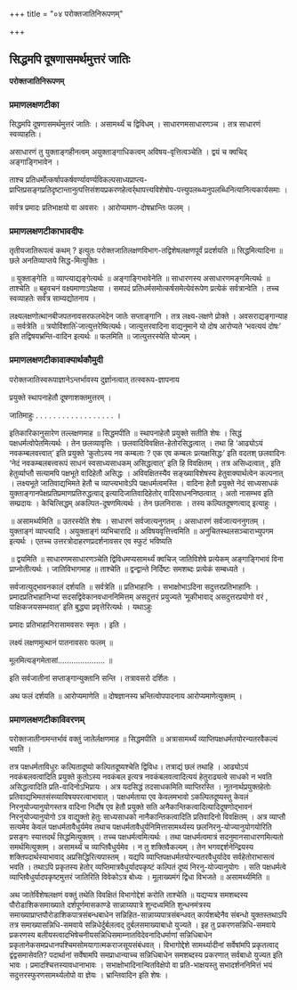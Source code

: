 +++
title = "०४ परोक्तजातिनिरूपणम्"

+++


## सिद्धमपि दूषणासमर्थमुत्तरं जातिः

**परोक्तजातिनिरूपणम्** 

### **प्रमाणलक्षणटीका**

सिद्धमपि दूषणासमर्थमुत्तरं जातिः । असामर्थ्यं च द्विविधम् । साधारणमसाधारणञ्च । तत्र साधारणं स्वव्याहतिः।

असाधारणं तु युक्ताङ्गहीनत्वम् अयुक्ताङ्गाधिकत्वम् अविषय-वृत्तित्वञ्चेति । द्वयं च क्वचिद् अङ्गाङ्गिभावेन ।

ताश्च प्रतिधर्मोत्कर्षापकर्षवर्ण्यावर्ण्यविकल्पसाध्यप्राप्त्य-प्राप्तिप्रसङ्गप्रतिदृष्टान्तानुत्पत्तिसंशयप्रकरणहेत्वर्र्थापत्त्यविशेषोप-पत्त्युपलब्ध्यनुपलब्धिनित्यानित्यकार्यसमाः ।

सर्वत्र प्रमादः प्रतिभाक्षयो वा अवसरः । आरोप्यमाण-दोषभ्रान्तिः फलम् ।

### **प्रमाणलक्षणटीकाभावदीपः**

तृतीयजातिरूपत्वं कथम् ? इत्युतः परोक्तजातिलक्षणविभाग-तद्विशेषलक्षणपूर्वं प्रदर्शयति ॥ सिद्धमित्यादिना ॥ छले अनतिव्याप्तये सिद्ध-मित्युक्तिः ।

॥ युक्ताङ्गेति ॥ व्याप्त्याद्यङ्गेत्यर्थः ॥ अङ्गाङ्गिभावेनेति ॥ साधारणस्य असाधारणमङ्गमित्यर्थः ॥ ताश्चेति ॥ बहुवचनं
वक्ष्यमाणाऽपेक्षया । समपदं प्रतिधर्मसमोत्कर्षसमेत्येवंरूपेण प्रत्येकं सर्वत्रान्वेति । तच्च स्वव्याहतेः सर्वत्र साम्यद्योतनाय ।

लक्ष्यलक्षणोत्थानबीजपतनावसरफलभेदेन जातेः सप्ताङ्गानि । तत्र लक्ष्य-लक्षणे प्रोक्ते । अवसराद्यङ्गान्याह ॥ सर्वत्रेति ॥ त्रयोविंशाति-ेजात्युत्तरेष्वित्यर्थः। जात्युत्तरवादिना वाद्यनुमाने यो दोष आरोप्यते ‘भवत्ययं दोषः’ इति तद्विषयभ्रन्ति-वादिन इत्यर्थः ॥ फलमिति ॥ जात्युत्तरस्येति योज्यम् ।

### **प्रमाणलक्षणटीकावाक्यार्थकौमुदी**

परोक्तजातिस्वरूपाज्ञानेऽन्तर्भावस्य दुर्ज्ञानत्वात् तत्स्वरूप-ज्ञापनाय

प्रयुक्ते स्थापनाहेतौ दूषणाशक्तमुत्तरम् ।

जातिमाहुः . . . . . . . . . . . . . . . . . . ।

इतिकारिकानुसारेण तल्लक्षणमाह ॥ सिद्धमपीति ॥ स्थापनाहेतौ प्रयुक्ते सतीति शेषः । सिद्धं पक्षधर्मत्वोपेतमित्यर्थः । तेन छलव्यावृत्तिः । छलवादिविवक्षित-हेतोरसिद्धत्वात् । तथा हि ‘आढ्योऽयं नवकम्बलवत्त्वात्’ इति प्रयुक्ते ‘कुतोऽस्य नव कम्बलाः ? एक एव कम्बलः प्रत्यक्षसिद्धः’ इति वदतश् छलवादिनः ‘नेदं नवकम्बलबत्त्वरूपं साधनं स्वसाध्यसाधकम् असिद्धत्वात्’ इति हि विवक्षितम् । तत्र असिध्दत्वात् , इति हेतुर्व्याप्तौ सत्यामपि पक्षभूते वादिहेतौ असिद्धः । अविवक्षितस्यैव सङ्ख्याविशेषस्य हेतुवाक्यार्थत्वेन कल्पनात् । लक्ष्यभूते जातिवाद्यभिमते हेतौ च व्याप्त्यभावेऽपि पक्षधर्मत्वमस्ति । वादिना हेतौ प्रयुक्ते नेदं साध्यसाधकं युक्ताङ्गानपेक्षप्रतिप्रमाणप्रतिरुद्धत्वाद् इत्यादिजातिवादिहेतोर् वादिसाधननिष्ठत्वात् । अतो नासम्भव इति सम्प्रदायः । केचित्सिद्धम् अकल्पित-दूषणमित्यर्थः । तेन छलनिरासः । तस्य कल्पितदूषणत्वाद् इत्याहुः ।

॥ असामर्थ्यमिति ॥ उतरस्येति शेषः । साधारणं सर्वजात्यनुगतम् । असाधारणं सर्वजात्यननुगतम् । युक्ताङ्गं व्याप्त्यादि । अयुक्ताङ्गं व्यभिचारादि ॥ अविषयवृत्तित्त्वमिति ॥ अनुचितस्थलसञ्चाराभ्युपगम इत्यर्थः । एतच्च उत्तरत्रोदाहरणप्रदर्शनावसर एव स्फुटं भविष्यति

॥ द्वयमिति ॥ साधारणमसाधारणञ्चेति द्विविधमप्यसामर्थ्यं क्वचिज् जातिविशेषे प्रत्येकम् अङ्गाङ्गिभावं विना प्राप्नोतीत्यर्थः । जातिविभागमाह ॥ ताश्चेति ॥ द्वन्द्वान्ते निर्दिष्टः समशब्दः प्रत्येकं सम्बध्यते ।

सर्वजात्युद्भावनकालं दर्शयति ॥ सर्वत्रेति ॥ प्रतिभाहानिः । सभाक्षोभाऽदिना सदुत्तरप्रतिभाहानिः । प्रमादप्रतिभाहानिभ्यां सदसद्विवेकानवधाननिमित्तम् असदुत्तरं प्रयुज्यते ‘मूकीभावाद् असदुत्तरप्रयोगो वरं , पाक्षिकजयसम्भवात्’ इति बुद्ध्या प्रवृत्तेरित्यर्थः । यथाऽहुः

प्रमादः प्रतिभाहानिरासामवसरः स्मृतः । इति ।

लक्ष्यं लक्षणमुत्थानं पातनावसरः फलम् ॥

मूलमित्यङ्गमेतासां..................... ॥

इति सर्वजातीनां सप्ताङ्गान्युक्तानि सन्ति । तत्रावसरो दर्शितः ।

अथ फलं दर्शयति ॥ आरोप्यमाणेति ॥ दोषज्ञानस्य भ्रन्तित्वोपपादनाय आरोप्यमाणेत्युक्तम् ।

### **प्रमाणलक्षणटीकाविवरणम्**

परोक्तजातीनामन्तर्भावं वक्तुं जातेर्लक्षणमाह ॥ सिद्धमपीति ॥ अत्रासामर्थ्यं व्याप्तिपक्षधर्मतयोरन्यतरवैकल्यं भवति ।

तत्र पक्षधर्मताविधुरः कल्पितादूष्यो कल्पितदूष्यश्चेति द्विविधः। तत्राद्यं छलं तथाहि । आढ्योऽयं नवकंबलवत्वादिति प्रयुक्ते कुतोऽस्य नवकंबल इत्यत्र नवकंबलवत्वादित्ययं हेतुराढ्यत्वे साधको न भवति असिद्धत्वादिति प्रति-वादिनोऽभिप्रायः । अत्र यदसिद्धं तदसाधकमिति व्याप्तिरस्ति । नूतनार्थप्रयुक्तहेतोः प्रतिवाद्यभिमतसंस्व्याविषयपरत्वाभावात् । पक्षधर्मताया एव केवलमभावो ऽकल्पितदूष्यस्तु केवलं निरनुयोज्यानुयोगस्तत्र वादिना निर्दोष एव हेतौ प्रयुक्ते सति अनैकान्तिकत्वादित्यादिदूषणोद्भावनं निरनुयोज्यानुयोगो ऽत्र वाद्युक्तो हेतुः साध्यसाधको नानैकान्तिकत्वादिति प्रतिवादिनो विवक्षितम् । अत्र व्याप्तौ सत्यमेव केवलं पक्षधर्मतावैधुर्यमेव तथाच पक्षधर्मतावैधुर्यनिमित्तासामर्थ्यस्य छलनिरनु-योज्यानुयोगयोरिति प्रसङ्गः स्यात्तदर्थं सिद्धमित्युक्तम् । तच्च पक्षधर्मत्वमित्यर्थः । तथा पक्षधर्मत्वमात्रं सदनुमानसाधारणमित्यतो समर्थमित्युक्तम् । असामर्थ्यं च व्याप्तिवैधुर्यमेव । न तु शक्तिवैकल्यम् । तेन भगवद्दर्शनेन्द्रियस्य शक्तिपदार्थस्याभावाद् अप्रसिद्धिरित्यपास्तम् । यद्यपि व्याप्तिपक्षधर्मतयोरन्यतरवैधुर्यादेव सर्वहेतोराभासत्वं भवति । तथाऽपि प्रकृतस्य हेतोर् व्यप्तिमात्रवैधुर्यादपकृष्टं कल्पितं दूष्यं निरनु-योज्यानुयोगः । सति पक्षधर्मत्वे व्याप्तिवैधुर्यादपकृष्टमुत्तरं जातिरिति विवेकोऽत्र बोध्यः । मूलाख्यमंगं द्विधा विभजते ॥ असामर्थ्यमिति ॥

अथ जातेर्विशेषलक्षणं वक्तुं तथेति विवक्षितं विभागोद्देशं करोति ताश्चेति ॥ यद्यप्यत्र समशब्दस्य पौरोडाशिकसमाख्याते दर्शपूर्णमासकाण्डे सान्नाय्यपात्रे शुन्दध्वमिति शुन्धनमंत्रस्य समाख्याप्राप्तपौरोडाशिकपात्रसंबन्धबाधेन सन्निहित-सान्नाय्यपात्रसंबन्धवत् कार्यशब्देनैव संबन्धो युक्तस्तथाऽपि तत्र समाख्यासन्निधि-समवाये सन्निधेर्दुर्बलत्वद् दुर्बलसमाख्याबाधो युज्यते । इह तु प्रकरणसन्निधि-समवाये प्रकरणस्य बलीयस्त्वादभिषेचनीयसन्निधिसमाम्नातविदेवनादिधर्माणां सन्निधिबाधेन प्रकृतानेकसमप्रधानपश्चिमसोमयागात्मकराजसूयसंबंधवत् । विभागोद्देशे सामर्थ्यादीनां सर्वेषांमपि प्रकृतत्वाद् द्वंद्वसमासेवति? पदार्थानां सर्वेषामपि समप्राधान्याच्च सन्निधिबाधेन समशब्दस्य प्रकरणात् सर्वबाधो युज्यत इति भावः । प्रमादश्चित्तस्यावधानाभावः । सभाक्षोभादिनान्वितविक्षेपो वा प्रति-भाक्षयस्तु सभादर्शननिमित्तं भयं सदुत्तरस्फुरणसामर्थ्यलोपो वा ज्ञेयः । भ्रान्तिवादिन इति शेषः ।

